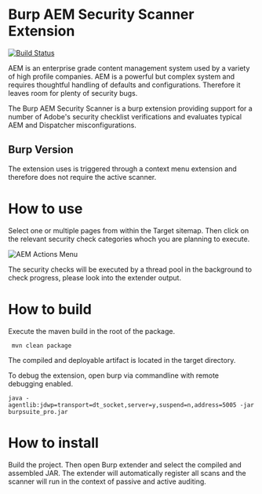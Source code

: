 # Burp AEM Security Scanner Extension
[![Build Status](https://travis-ci.org/thomashartm/burp-aem-scanner.svg?branch=master)](https://travis-ci.org/thomashartm/burp-aem-scanner)

AEM is an enterprise grade content management system used by a variety of high profile companies. 
AEM is a powerful but complex system and requires thoughtful handling of defaults and configurations. 
Therefore it leaves room for plenty of security bugs.

The Burp AEM Security Scanner is a burp extension providing support for a number of Adobe's security checklist verifications 
and evaluates typical AEM and Dispatcher misconfigurations. 

## Burp Version
The extension uses is triggered through a context menu extension and therefore does not require the active scanner.

# How to use
Select one or multiple pages from within the Target sitemap. Then click on the relevant security check categories whoch you are planning to execute.

![AEM Actions Menu](https://github.com/thomashartm/burp-aem-scanner/blob/master/docs/aem-sec-check.jpg "AEM Actions")

The security checks will be executed by a thread pool in the background to check progress, please look into the extender output.

# How to build
Execute the maven build in the root of the package.

` mvn clean package`

The compiled and deployable artifact is located in the target directory.

To debug the extension, open burp via commandline with remote debugging enabled. 

`java -agentlib:jdwp=transport=dt_socket,server=y,suspend=n,address=5005 -jar burpsuite_pro.jar`

# How to install 
Build the project.
Then open Burp extender and select the compiled and assembled JAR.
The extender will automatically register all scans and the scanner will run in the context of passive and active auditing.
